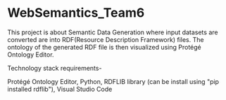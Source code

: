 # WebSemantics_Team6

This project is about Semantic Data Generation where input datasets are converted are into RDF(Resource Description Framework) files. The ontology of the generated RDF file is then visualized using Protégé Ontology Editor.

Technology stack requirements- 

Protégé Ontology Editor,
Python,
RDFLIB library (can be install using "pip installed rdflib"),
Visual Studio Code

